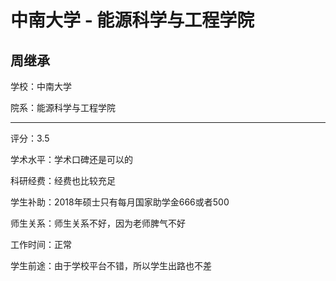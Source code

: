 # 中南大学 - 能源科学与工程学院

## 周继承

学校：中南大学

院系：能源科学与工程学院

* * *

评分：3.5

学术水平：学术口碑还是可以的

科研经费：经费也比较充足

学生补助：2018年硕士只有每月国家助学金666或者500

师生关系：师生关系不好，因为老师脾气不好

工作时间：正常

学生前途：由于学校平台不错，所以学生出路也不差